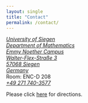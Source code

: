 ```yaml
---
layout: single
title: "Contact"
permalink: /contact/
---
```


<a class="social-btn" style="white-space: nowrap" href="https://www.google.de/maps/place/50°52'25.9%22N+8°00'18.2%22E/@50.873858,8.0039812,18z/data=!3m1!4b1!4m5!3m4!1s0x0:0x0!8m2!3d50.873858!4d8.005053" rel="noopener noreferrer">
<i class="fa fa-fw fa-map-marker" aria-hidden="true">
University of Siegen <br>
Department of Mathematics <br>
Emmy Noether Campus <br>
Walter-Flex-Straße 3 <br>
57068 Siegen <br>
Germany
</i>
</a>
<br>
Room: ENC-D 208

<br>
<a class="social-btn" style="white-space: nowrap" href="tel:+49 271 740-3577" target="_blank" rel="noopener noreferrer">
  <i class="fa fa-fw fa-phone">+49 271 740-3577</i>
</a>
<br>

Please click [here](http://www.uni-siegen.de/fb6/fb6/anfahrt/index.html.en?lang=en) for directions.


